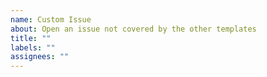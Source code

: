 ```yaml
---
name: Custom Issue
about: Open an issue not covered by the other templates
title: ""
labels: ""
assignees: ""
---
```


<!--
Please make sure to include all necessary information directly in the issue text.
If I have to go to external resources to understand it, I'm much less likely to process the issue.

For pull requests and bug reports, see the appropriate issue templates for more information about how best to report them.

For vulnerability reports: Please practice responsible disclosure and try to contact me privately first.
-->
